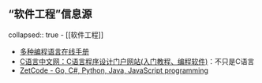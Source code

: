 ## “软件工程”信息源
collapsed:: true
	- [[软件工程]]
- [多种编程语言在线手册](http://shouce.jb51.net/)
- [C语言中文网：C语言程序设计门户网站(入门教程、编程软件)](http://c.biancheng.net)：不只是C语言
- [ZetCode - Go, C#, Python, Java, JavaScript programming](https://zetcode.com/)